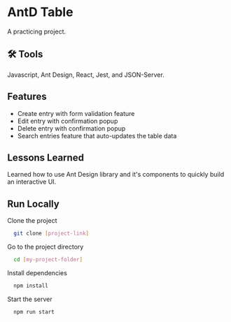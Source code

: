 
# AntD Table

A practicing project.


## 🛠 Tools
Javascript, Ant Design, React, Jest, and JSON-Server.


## Features

- Create entry with form validation feature
- Edit entry with confirmation popup
- Delete entry with confirmation popup
- Search entries feature that auto-updates the table data


## Lessons Learned

Learned how to use Ant Design library and it's components to quickly build an interactive UI.


## Run Locally

Clone the project

```bash
  git clone [project-link]
```

Go to the project directory

```bash
  cd [my-project-folder]
```

Install dependencies

```bash
  npm install
```

Start the server

```bash
  npm run start
```
